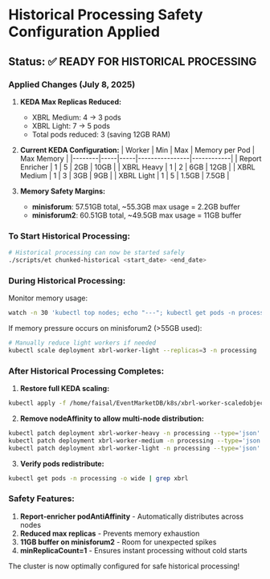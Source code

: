 # Historical Processing Safety Configuration Applied

## Status: ✅ READY FOR HISTORICAL PROCESSING

### Applied Changes (July 8, 2025)

1. **KEDA Max Replicas Reduced:**
   - XBRL Medium: 4 → 3 pods
   - XBRL Light: 7 → 5 pods
   - Total pods reduced: 3 (saving 12GB RAM)

2. **Current KEDA Configuration:**
   | Worker | Min | Max | Memory per Pod | Max Memory |
   |--------|-----|-----|----------------|------------|
   | Report Enricher | 1 | 5 | 2GB | 10GB |
   | XBRL Heavy | 1 | 2 | 6GB | 12GB |
   | XBRL Medium | 1 | 3 | 3GB | 9GB |
   | XBRL Light | 1 | 5 | 1.5GB | 7.5GB |

3. **Memory Safety Margins:**
   - **minisforum**: 57.51GB total, ~55.3GB max usage = 2.2GB buffer
   - **minisforum2**: 60.51GB total, ~49.5GB max usage = 11GB buffer

### To Start Historical Processing:

```bash
# Historical processing can now be started safely
./scripts/et chunked-historical <start_date> <end_date>
```

### During Historical Processing:

Monitor memory usage:
```bash
watch -n 30 'kubectl top nodes; echo "---"; kubectl get pods -n processing | grep -E "(report-enricher|xbrl)" | wc -l'
```

If memory pressure occurs on minisforum2 (>55GB used):
```bash
# Manually reduce light workers if needed
kubectl scale deployment xbrl-worker-light --replicas=3 -n processing
```

### After Historical Processing Completes:

1. **Restore full KEDA scaling:**
```bash
kubectl apply -f /home/faisal/EventMarketDB/k8s/xbrl-worker-scaledobjects.yaml
```

2. **Remove nodeAffinity to allow multi-node distribution:**
```bash
kubectl patch deployment xbrl-worker-heavy -n processing --type='json' -p='[{"op": "remove", "path": "/spec/template/spec/affinity"}]'
kubectl patch deployment xbrl-worker-medium -n processing --type='json' -p='[{"op": "remove", "path": "/spec/template/spec/affinity"}]'
kubectl patch deployment xbrl-worker-light -n processing --type='json' -p='[{"op": "remove", "path": "/spec/template/spec/affinity"}]'
```

3. **Verify pods redistribute:**
```bash
kubectl get pods -n processing -o wide | grep xbrl
```

### Safety Features:

1. **Report-enricher podAntiAffinity** - Automatically distributes across nodes
2. **Reduced max replicas** - Prevents memory exhaustion
3. **11GB buffer on minisforum2** - Room for unexpected spikes
4. **minReplicaCount=1** - Ensures instant processing without cold starts

The cluster is now optimally configured for safe historical processing!